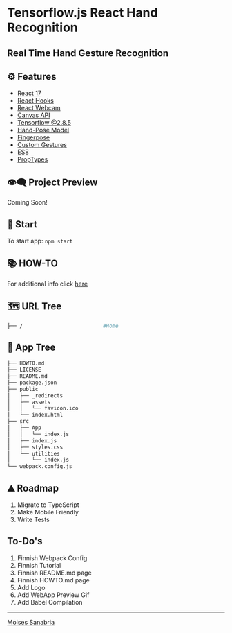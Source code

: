 # Tensorflow.js React Hand Recognition

## **Real Time Hand Gesture Recognition**

## ⚙ Features

- [React 17](https://reactjs.org/blog/2020/10/20/react-v17.html)
- [React Hooks](https://reactjs.org/docs/hooks-intro.html)
- [React Webcam](https://www.npmjs.com/package/react-webcam)
- [Canvas API](https://www.w3schools.com/tags/canvas_arc.asp)
- [Tensorflow @2.8.5](https://www.tensorflow.org/js/models)
- [Hand-Pose Model](https://www.npmjs.com/package/@tensorflow-models/handpose)
- [Fingerpose](https://openbase.com/js/fingerpose/documentation)
- [Custom Gestures](https://github.com/andypotato/fingerpose/tree/master/src/gestures)
- [ES8](https://www.w3schools.com/js/js_2018.asp)
- [PropTypes](https://www.npmjs.com/package/prop-types)

## 👁️‍🗨️ Project Preview

Coming Soon!

## 🚀 Start

To start app: `npm start`

## 📚 HOW-TO

For additional info click [here](https://github.com/moisestech/tf-js-hand-recog)

## 🗺 URL Tree

```bash
├── /                          #Home
```

## 🌿 App Tree

```bash
├── HOWTO.md
├── LICENSE
├── README.md
├── package.json
├── public
│   ├── _redirects
│   ├── assets
│   │   └── favicon.ico
│   └── index.html
├── src
│   ├── App
│   │   └── index.js
│   ├── index.js
│   ├── styles.css
│   └── utilities
│       └── index.js
└── webpack.config.js
```

## ⛰️ Roadmap

1. Migrate to TypeScript
2. Make Mobile Friendly
3. Write Tests

## To-Do's

1. Finnish Webpack Config
2. Finnish Tutorial
3. Finnish README.md page
4. Finnish HOWTO.md page
5. Add Logo
6. Add WebApp Preview Gif
7. Add Babel Compilation

---

[Moises Sanabria](https://www.moises.tech/)
